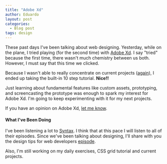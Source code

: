 ```yaml
---
title: "Adobe Xd"
author: Eduardo
layout: post
categories:
  - Blog post
tags: design
---
```

These past days I've been talking about web designing. Yesterday, while on the plane, I tried playing (for the second time) with [Adobe Xd](https://www.adobe.com/products/xd.html). I say "tried" because the first time, there wasn't much chemistry between us both. However, I must say that this time we clicked.

Because I wasn't able to really concentrate on current projects ([again]({{site.url}}/my-airplane-workflow/)), I ended up taking the built-in 10 step tutorial. **Nice!!**

Just learning about fundamental features like custom assets, prototyping, and screencasting the prototype was enough to spark my interest for Adobe Xd. I'm going to keep experimenting with it for my next projects.

If you have an opinion on Adobe Xd, [let me know](https://twitter.com/_eduardoltorres).

#### What I've Been Doing
I've been listening a lot to [Syntax](https://syntax.fm). I think that at this pace I will listen to all of their episodes. Since we've been talking about designing, I'll share with you the design tips for web developers [episode](https://syntax.fm/show/068/design-tips-for-developers).

Also, I'm still working on my daily exercises, CSS grid tutorial and current projects.